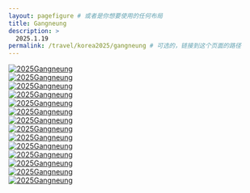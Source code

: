 ```yaml
---
layout: pagefigure # 或者是你想要使用的任何布局
title: Gangneung
description: >
  2025.1.19
permalink: /travel/korea2025/gangneung # 可选的，链接到这个页面的路径
---
```


<div class="figure-grid">
<div class="figure-grid-sizer"></div>
<div class="figure-grid-item">
        <a href="https://hobbyfigure.rayleigh-lin.top/2025Gangneung/_RAY1103.webp" data-lightbox="roadtrip" class="image-link">
        <img class="lozad" 
             data-src="https://hobbyfigure.rayleigh-lin.top/2025GangneungC/_RAY1103.webp"
             alt="2025Gangneung"/>
        </a>
</div>
<div class="figure-grid-item">
        <a href="https://hobbyfigure.rayleigh-lin.top/2025Gangneung/_RAY0972.webp" data-lightbox="roadtrip" class="image-link">
        <img class="lozad" 
             data-src="https://hobbyfigure.rayleigh-lin.top/2025GangneungC/_RAY0972.webp"
             alt="2025Gangneung"/>
        </a>
</div>
<div class="figure-grid-item">
        <a href="https://hobbyfigure.rayleigh-lin.top/2025Gangneung/_RAY0974.webp" data-lightbox="roadtrip" class="image-link">
        <img class="lozad" 
             data-src="https://hobbyfigure.rayleigh-lin.top/2025GangneungC/_RAY0974.webp"
             alt="2025Gangneung"/>
        </a>
</div>
<div class="figure-grid-item">
        <a href="https://hobbyfigure.rayleigh-lin.top/2025Gangneung/_RAY0978.webp" data-lightbox="roadtrip" class="image-link">
        <img class="lozad" 
             data-src="https://hobbyfigure.rayleigh-lin.top/2025GangneungC/_RAY0978.webp"
             alt="2025Gangneung"/>
        </a>
</div>
<div class="figure-grid-item">
        <a href="https://hobbyfigure.rayleigh-lin.top/2025Gangneung/_RAY1217.webp" data-lightbox="roadtrip" class="image-link">
        <img class="lozad" 
             data-src="https://hobbyfigure.rayleigh-lin.top/2025GangneungC/_RAY1217.webp"
             alt="2025Gangneung"/>
        </a>
</div>
<div class="figure-grid-item">
        <a href="https://hobbyfigure.rayleigh-lin.top/2025Gangneung/_RAY1153.webp" data-lightbox="roadtrip" class="image-link">
        <img class="lozad" 
             data-src="https://hobbyfigure.rayleigh-lin.top/2025GangneungC/_RAY1153.webp"
             alt="2025Gangneung"/>
        </a>
</div>
<div class="figure-grid-item">
        <a href="https://hobbyfigure.rayleigh-lin.top/2025Gangneung/_RAY1041.webp" data-lightbox="roadtrip" class="image-link">
        <img class="lozad" 
             data-src="https://hobbyfigure.rayleigh-lin.top/2025GangneungC/_RAY1041.webp"
             alt="2025Gangneung"/>
        </a>
</div>
<div class="figure-grid-item">
        <a href="https://hobbyfigure.rayleigh-lin.top/2025Gangneung/_RAY1127.webp" data-lightbox="roadtrip" class="image-link">
        <img class="lozad" 
             data-src="https://hobbyfigure.rayleigh-lin.top/2025GangneungC/_RAY1127.webp"
             alt="2025Gangneung"/>
        </a>
</div>
<div class="figure-grid-item">
        <a href="https://hobbyfigure.rayleigh-lin.top/2025Gangneung/_RAY0976.webp" data-lightbox="roadtrip" class="image-link">
        <img class="lozad" 
             data-src="https://hobbyfigure.rayleigh-lin.top/2025GangneungC/_RAY0976.webp"
             alt="2025Gangneung"/>
        </a>
</div>
<div class="figure-grid-item">
        <a href="https://hobbyfigure.rayleigh-lin.top/2025Gangneung/_RAY1111.webp" data-lightbox="roadtrip" class="image-link">
        <img class="lozad" 
             data-src="https://hobbyfigure.rayleigh-lin.top/2025GangneungC/_RAY1111.webp"
             alt="2025Gangneung"/>
        </a>
</div>
<div class="figure-grid-item">
        <a href="https://hobbyfigure.rayleigh-lin.top/2025Gangneung/_RAY1151.webp" data-lightbox="roadtrip" class="image-link">
        <img class="lozad" 
             data-src="https://hobbyfigure.rayleigh-lin.top/2025GangneungC/_RAY1151.webp"
             alt="2025Gangneung"/>
        </a>
</div>
<div class="figure-grid-item">
        <a href="https://hobbyfigure.rayleigh-lin.top/2025Gangneung/_RAY0985.webp" data-lightbox="roadtrip" class="image-link">
        <img class="lozad" 
             data-src="https://hobbyfigure.rayleigh-lin.top/2025GangneungC/_RAY0985.webp"
             alt="2025Gangneung"/>
        </a>
</div>
<div class="figure-grid-item">
        <a href="https://hobbyfigure.rayleigh-lin.top/2025Gangneung/_RAY1120.webp" data-lightbox="roadtrip" class="image-link">
        <img class="lozad" 
             data-src="https://hobbyfigure.rayleigh-lin.top/2025GangneungC/_RAY1120.webp"
             alt="2025Gangneung"/>
        </a>
</div>
<div class="figure-grid-item">
        <a href="https://hobbyfigure.rayleigh-lin.top/2025Gangneung/_RAY1086.webp" data-lightbox="roadtrip" class="image-link">
        <img class="lozad" 
             data-src="https://hobbyfigure.rayleigh-lin.top/2025GangneungC/_RAY1086.webp"
             alt="2025Gangneung"/>
        </a>
</div>
</div>